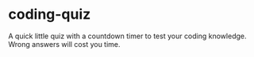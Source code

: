 # coding-quiz
A quick little quiz with a countdown timer to test your coding knowledge. Wrong answers will cost you time.
